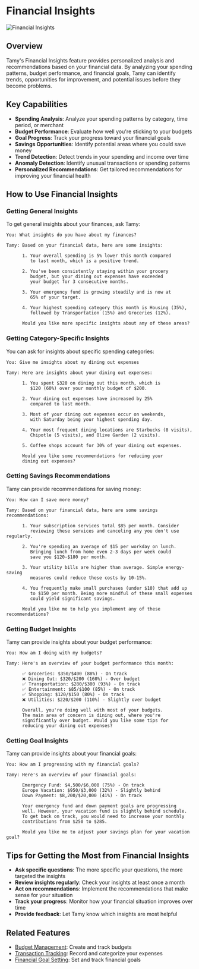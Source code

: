 # Financial Insights

![Financial Insights](https://via.placeholder.com/800x400?text=Financial+Insights)

## Overview

Tamy's Financial Insights feature provides personalized analysis and recommendations based on your financial data. By analyzing your spending patterns, budget performance, and financial goals, Tamy can identify trends, opportunities for improvement, and potential issues before they become problems.

## Key Capabilities

- **Spending Analysis**: Analyze your spending patterns by category, time period, or merchant
- **Budget Performance**: Evaluate how well you're sticking to your budgets
- **Goal Progress**: Track your progress toward your financial goals
- **Savings Opportunities**: Identify potential areas where you could save money
- **Trend Detection**: Detect trends in your spending and income over time
- **Anomaly Detection**: Identify unusual transactions or spending patterns
- **Personalized Recommendations**: Get tailored recommendations for improving your financial health

## How to Use Financial Insights

### Getting General Insights

To get general insights about your finances, ask Tamy:

```
You: What insights do you have about my finances?

Tamy: Based on your financial data, here are some insights:

      1. Your overall spending is 5% lower this month compared
         to last month, which is a positive trend.

      2. You've been consistently staying within your grocery
         budget, but your dining out expenses have exceeded
         your budget for 3 consecutive months.

      3. Your emergency fund is growing steadily and is now at
         65% of your target.

      4. Your highest spending category this month is Housing (35%),
         followed by Transportation (15%) and Groceries (12%).

      Would you like more specific insights about any of these areas?
```

### Getting Category-Specific Insights

You can ask for insights about specific spending categories:

```
You: Give me insights about my dining out expenses

Tamy: Here are insights about your dining out expenses:

      1. You spent $320 on dining out this month, which is
         $120 (60%) over your monthly budget of $200.

      2. Your dining out expenses have increased by 25%
         compared to last month.

      3. Most of your dining out expenses occur on weekends,
         with Saturday being your highest spending day.

      4. Your most frequent dining locations are Starbucks (8 visits),
         Chipotle (5 visits), and Olive Garden (2 visits).

      5. Coffee shops account for 30% of your dining out expenses.

      Would you like some recommendations for reducing your
      dining out expenses?
```

### Getting Savings Recommendations

Tamy can provide recommendations for saving money:

```
You: How can I save more money?

Tamy: Based on your financial data, here are some savings recommendations:

      1. Your subscription services total $85 per month. Consider
         reviewing these services and canceling any you don't use regularly.

      2. You're spending an average of $15 per workday on lunch.
         Bringing lunch from home even 2-3 days per week could
         save you $120-$180 per month.

      3. Your utility bills are higher than average. Simple energy-saving
         measures could reduce these costs by 10-15%.

      4. You frequently make small purchases (under $10) that add up
         to $150 per month. Being more mindful of these small expenses
         could yield significant savings.

      Would you like me to help you implement any of these recommendations?
```

### Getting Budget Insights

Tamy can provide insights about your budget performance:

```
You: How am I doing with my budgets?

Tamy: Here's an overview of your budget performance this month:

      ✅ Groceries: $350/$400 (88%) - On track
      ❌ Dining Out: $320/$200 (160%) - Over budget
      ✅ Transportation: $280/$300 (93%) - On track
      ✅ Entertainment: $85/$100 (85%) - On track
      ✅ Shopping: $120/$150 (80%) - On track
      ❌ Utilities: $220/$200 (110%) - Slightly over budget

      Overall, you're doing well with most of your budgets.
      The main area of concern is dining out, where you're
      significantly over budget. Would you like some tips for
      reducing your dining out expenses?
```

### Getting Goal Insights

Tamy can provide insights about your financial goals:

```
You: How am I progressing with my financial goals?

Tamy: Here's an overview of your financial goals:

      Emergency Fund: $4,500/$6,000 (75%) - On track
      Europe Vacation: $950/$3,000 (32%) - Slightly behind
      Down Payment: $8,200/$20,000 (41%) - On track

      Your emergency fund and down payment goals are progressing
      well. However, your vacation fund is slightly behind schedule.
      To get back on track, you would need to increase your monthly
      contributions from $250 to $285.

      Would you like me to adjust your savings plan for your vacation goal?
```

## Tips for Getting the Most from Financial Insights

- **Ask specific questions**: The more specific your questions, the more targeted the insights
- **Review insights regularly**: Check your insights at least once a month
- **Act on recommendations**: Implement the recommendations that make sense for your situation
- **Track your progress**: Monitor how your financial situation improves over time
- **Provide feedback**: Let Tamy know which insights are most helpful

## Related Features

- [Budget Management](./budget-management.md): Create and track budgets
- [Transaction Tracking](./transaction-tracking.md): Record and categorize your expenses
- [Financial Goal Setting](./goal-setting.md): Set and track financial goals
